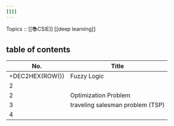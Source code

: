 ```yaml
---
[[]]
---
```

Topics ::  [[📚CSIE]]  [[deep learning]] 

## table of contents
| No.             | Title                            |
| --------------- | -------------------------------- |
| =DEC2HEX(ROW()) | Fuzzy Logic                      |
| 2               |                                  |
| 2               | Optimization Problem             |
| 3               | traveling salesman problem (TSP) |
| 4               |                                  |
